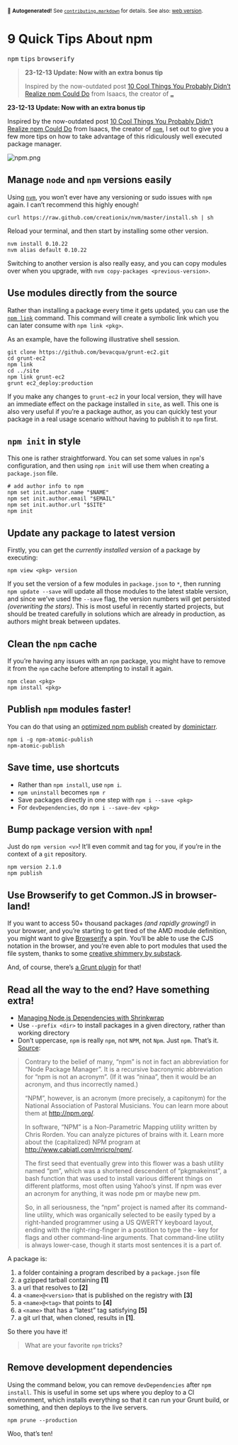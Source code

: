<sub>&#x1F6A8; <strong>Autogenerated!</strong> See <a href="https://github.com/ponyfoo/articles/tree/master/contributing.markdown"><code>contributing.markdown</code></a> for details. See also: <a href="https://ponyfoo.com/articles/9-quick-tips-about-npm">web version</a>.</sub>

<a href="https://ponyfoo.com/articles/9-quick-tips-about-npm"><div></div></a>

<h1>9 Quick Tips About npm</h1>

<p><kbd>npm</kbd> <kbd>tips</kbd> <kbd>browserify</kbd></p>

<blockquote><p><strong>23-12-13 Update: Now with an extra bonus tip</strong></p><p>Inspired by the now-outdated post <a href="http://blog.izs.me/post/1675072029/10-cool-things-you-probably-didnt-realize-npm-could-do" target="_blank">10 Cool Things You Probably Didn&#x2019;t Realize npm Could Do</a> from Isaacs, the creator of <a href="https://npmjs.org/" target="_blank"><code>&#x2026;</code></a></p></blockquote>

<div><p><strong>23-12-13 Update: Now with an extra bonus tip</strong></p></div>

<div></div>

<div><p>Inspired by the now-outdated post <a href="http://blog.izs.me/post/1675072029/10-cool-things-you-probably-didnt-realize-npm-could-do" target="_blank">10 Cool Things You Probably Didn&#x2019;t Realize npm Could Do</a> from Isaacs, the creator of <a href="https://npmjs.org/" target="_blank"><code class="md-code md-code-inline">npm</code></a>, I set out to give you a few more tips on how to take advantage of this ridiculously well executed package manager.</p> <p><img src="https://i.imgur.com/DtHsMG5.png" alt="npm.png"></p></div>

<div><h2 id="manage-node-and-npm-versions-easily">Manage <code class="md-code md-code-inline">node</code> and <code class="md-code md-code-inline">npm</code> versions easily</h2> <p>Using <a href="https://github.com/creationix/nvm" target="_blank" aria-label="creationix/nvm on GitHub"><code class="md-code md-code-inline">nvm</code></a>, you won&#x2019;t ever have any versioning or sudo issues with <code class="md-code md-code-inline">npm</code> again. I can&#x2019;t recommend this highly enough!</p> <pre class="md-code-block"><code class="md-code md-lang-bash">curl https://raw.github.com/creationix/nvm/master/install.sh | sh
</code></pre> <p>Reload your terminal, and then start by installing some other version.</p> <pre class="md-code-block"><code class="md-code md-lang-bash">nvm install <span class="md-code-number">0.10</span>.<span class="md-code-number">22</span>
nvm <span class="md-code-built_in">alias</span> default <span class="md-code-number">0.10</span>.<span class="md-code-number">22</span>
</code></pre> <p>Switching to another version is also really easy, and you can copy modules over when you upgrade, with <code class="md-code md-code-inline">nvm copy-packages &lt;previous-version&gt;</code>.</p> <h2 id="use-modules-directly-from-the-source">Use modules directly from the source</h2> <p>Rather than installing a package every time it gets updated, you can use the <a href="https://npmjs.org/doc/cli/npm-link.html" target="_blank" aria-label="npm link documentation"><code class="md-code md-code-inline">npm link</code></a> command. This command will create a symbolic link which you can later consume with <code class="md-code md-code-inline">npm link &lt;pkg&gt;</code>.</p> <p>As an example, have the following illustrative shell session.</p> <pre class="md-code-block"><code class="md-code md-lang-bash">git <span class="md-code-built_in">clone</span> https://github.com/bevacqua/grunt-ec2.git
<span class="md-code-built_in">cd</span> grunt-ec2
npm link
<span class="md-code-built_in">cd</span> ../site
npm link grunt-ec2
grunt ec2_deploy:production
</code></pre> <p>If you make any changes to <code class="md-code md-code-inline">grunt-ec2</code> in your local version, they will have an immediate effect on the package installed in <code class="md-code md-code-inline">site</code>, as well. This one is also very useful if you&#x2019;re a package author, as you can quickly test your package in a real usage scenario without having to publish it to <code class="md-code md-code-inline">npm</code> first.</p> <h2 id="npm-init-in-style"><code class="md-code md-code-inline">npm init</code> in style</h2> <p>This one is rather straightforward. You can set some values in <code class="md-code md-code-inline">npm</code>&apos;s configuration, and then using <code class="md-code md-code-inline">npm init</code> will use them when creating a <code class="md-code md-code-inline">package.json</code> file.</p> <pre class="md-code-block"><code class="md-code md-lang-bash"><span class="md-code-comment"># add author info to npm</span>
npm <span class="md-code-built_in">set</span> init.author.name <span class="md-code-string">&quot;<span class="md-code-variable">$NAME</span>&quot;</span>
npm <span class="md-code-built_in">set</span> init.author.email <span class="md-code-string">&quot;<span class="md-code-variable">$EMAIL</span>&quot;</span>
npm <span class="md-code-built_in">set</span> init.author.url <span class="md-code-string">&quot;<span class="md-code-variable">$SITE</span>&quot;</span>
npm init
</code></pre> <h2 id="update-any-package-to-latest-version">Update any package to latest version</h2> <p>Firstly, you can get the <em>currently installed version</em> of a package by executing:</p> <pre class="md-code-block"><code class="md-code md-lang-javascript">npm view &lt;pkg&gt; version
</code></pre> <p>If you set the version of a few modules in <code class="md-code md-code-inline">package.json</code> to <code class="md-code md-code-inline">*</code>, then running <code class="md-code md-code-inline">npm update --save</code> will update all those modules to the latest stable version, and since we&#x2019;ve used the <code class="md-code md-code-inline">--save</code> flag, the version numbers will get persisted <em>(overwriting the stars)</em>. This is most useful in recently started projects, but should be treated carefully in solutions which are already in production, as authors might break between updates.</p> <h2 id="clean-the-npm-cache">Clean the <code class="md-code md-code-inline">npm</code> cache</h2> <p>If you&#x2019;re having any issues with an <code class="md-code md-code-inline">npm</code> package, you might have to remove it from the <code class="md-code md-code-inline">npm</code> cache before attempting to install it again.</p> <pre class="md-code-block"><code class="md-code md-lang-bash">npm clean &lt;pkg&gt;
npm install &lt;pkg&gt;
</code></pre> <h2 id="publish-npm-modules-faster">Publish <code class="md-code md-code-inline">npm</code> modules faster!</h2> <p>You can do that using an <a href="https://github.com/dominictarr/npm-atomic-publish" target="_blank" aria-label="npm-atomic-publish on GitHub">optimized npm publish</a> created by <a href="https://github.com/dominictarr" target="_blank" aria-label="dominictarr on GitHub">dominictarr</a>.</p> <pre class="md-code-block"><code class="md-code">npm i -g npm-atomic-publish
npm-atomic-publish
</code></pre> <h2 id="save-time-use-shortcuts">Save time, use shortcuts</h2> <ul> <li>Rather than <code class="md-code md-code-inline">npm install</code>, use <code class="md-code md-code-inline">npm i</code>.</li> <li><code class="md-code md-code-inline">npm uninstall</code> becomes <code class="md-code md-code-inline">npm r</code></li> <li>Save packages directly in one step with <code class="md-code md-code-inline">npm i --save &lt;pkg&gt;</code></li> <li>For <code class="md-code md-code-inline">devDependencies</code>, do <code class="md-code md-code-inline">npm i --save-dev &lt;pkg&gt;</code></li> </ul> <h2 id="bump-package-version-with-npm">Bump package version with <code class="md-code md-code-inline">npm</code>!</h2> <p>Just do <code class="md-code md-code-inline">npm version &lt;v&gt;</code>! It&#x2019;ll even commit and tag for you, if you&#x2019;re in the context of a <code class="md-code md-code-inline">git</code> repository.</p> <pre class="md-code-block"><code class="md-code md-lang-bash">npm version <span class="md-code-number">2.1</span>.<span class="md-code-number">0</span>
npm publish
</code></pre> <h2 id="use-browserify-to-get-commonjs-in-browser-land">Use Browserify to get Common.JS in browser-land!</h2> <p>If you want to access 50+ thousand packages <em>(and rapidly growing!)</em> in your browser, and you&#x2019;re starting to get tired of the AMD module definition, you might want to give <a href="https://github.com/substack/node-browserify" target="_blank" aria-label="browserify on GitHub">Browserify</a> a spin. You&#x2019;ll be able to use the CJS notation in the browser, and you&#x2019;re even able to port modules that used the file system, thanks to some <a href="https://github.com/substack/node-browserify#compatibility" target="_blank" aria-label="Browserify compatibility">creative shimmery by substack</a>.</p> <p>And, of course, there&#x2019;s <a href="https://github.com/jmreidy/grunt-browserify" target="_blank" aria-label="grunt-browserify on GitHub">a Grunt plugin</a> for that!</p> <h2 id="read-all-the-way-to-the-end-have-something-extra">Read all the way to the end? Have something extra!</h2> <ul> <li><a href="http://blog.nodejs.org/2012/02/27/managing-node-js-dependencies-with-shrinkwrap/" target="_blank" aria-label="Managing Node.js Dependencies with Shrinkwrap">Managing Node.js Dependencies with Shrinkwrap</a></li> <li>Use <code class="md-code md-code-inline">--prefix &lt;dir&gt;</code> to install packages in a given directory, rather than working directory</li> <li>Don&#x2019;t uppercase, <code class="md-code md-code-inline">npm</code> is really <code class="md-code md-code-inline">npm</code>, not <code class="md-code md-code-inline">NPM</code>, not <code class="md-code md-code-inline">Npm</code>. Just <code class="md-code md-code-inline">npm</code>. That&#x2019;s it. <a href="https://npmjs.org/doc/faq.html" target="_blank" aria-label="npm documentation FAQ">Source</a>:</li> </ul> <blockquote> <p>Contrary to the belief of many, &#x201C;npm&#x201D; is not in fact an abbreviation for &#x201C;Node Package Manager&#x201D;. It is a recursive bacronymic abbreviation for &#x201C;npm is not an acronym&#x201D;. (If it was &#x201C;ninaa&#x201D;, then it would be an acronym, and thus incorrectly named.)</p> <p>&#x201C;NPM&#x201D;, however, is an acronym (more precisely, a capitonym) for the National Association of Pastoral Musicians. You can learn more about them at <a href="http://npm.org/" target="_blank">http://npm.org/</a>.</p> <p>In software, &#x201C;NPM&#x201D; is a Non-Parametric Mapping utility written by Chris Rorden. You can analyze pictures of brains with it. Learn more about the (capitalized) NPM program at <a href="http://www.cabiatl.com/mricro/npm/" target="_blank">http://www.cabiatl.com/mricro/npm/</a>.</p> <p>The first seed that eventually grew into this flower was a bash utility named &#x201C;pm&#x201D;, which was a shortened descendent of &#x201C;pkgmakeinst&#x201D;, a bash function that was used to install various different things on different platforms, most often using Yahoo&#x2019;s yinst. If npm was ever an acronym for anything, it was node pm or maybe new pm.</p> <p>So, in all seriousness, the &#x201C;npm&#x201D; project is named after its command-line utility, which was organically selected to be easily typed by a right-handed programmer using a US QWERTY keyboard layout, ending with the right-ring-finger in a postition to type the - key for flags and other command-line arguments. That command-line utility is always lower-case, though it starts most sentences it is a part of.</p> </blockquote> <p>A package is:</p> <ol> <li>a folder containing a program described by a <code class="md-code md-code-inline">package.json</code> file</li> <li>a gzipped tarball containing <strong>[1]</strong></li> <li>a url that resolves to <strong>[2]</strong></li> <li>a <code class="md-code md-code-inline">&lt;name&gt;@&lt;version&gt;</code> that is published on the registry with <strong>[3]</strong></li> <li>a <code class="md-code md-code-inline">&lt;name&gt;@&lt;tag&gt;</code> that points to <strong>[4]</strong></li> <li>a <code class="md-code md-code-inline">&lt;name&gt;</code> that has a &#x201C;latest&#x201D; tag satisfying <strong>[5]</strong></li> <li>a git url that, when cloned, results in <strong>[1]</strong>.</li> </ol> <p>So there you have it!</p> <blockquote> <p>What are your favorite <code class="md-code md-code-inline">npm</code> tricks?</p> </blockquote> <h2 id="remove-development-dependencies">Remove development dependencies</h2> <p>Using the command below, you can remove <code class="md-code md-code-inline">devDependencies</code> after <code class="md-code md-code-inline">npm install</code>. This is useful in some set ups where you deploy to a CI environment, which installs everything so that it can run your Grunt build, or something, and then deploys to the live servers.</p> <pre class="md-code-block"><code class="md-code md-lang-bash">npm prune --production
</code></pre> <p>Woo, that&#x2019;s ten!</p></div>
